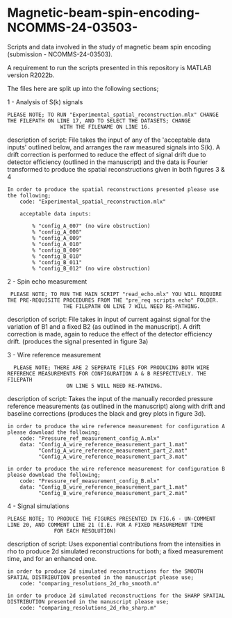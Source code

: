 # Magnetic-beam-spin-encoding-NCOMMS-24-03503-
Scripts and data involved in the study of magnetic beam spin encoding (submission - NCOMMS-24-03503).

A requirement to run the scripts presented in this repository is MATLAB version R2022b.

The files here are split up into the following sections;

1 - Analysis of S(k) signals

    PLEASE NOTE; TO RUN "Experimental_spatial_reconstruction.mlx" CHANGE THE FILEPATH ON LINE 17, AND TO SELECT THE DATASETS; CHANGE
		             WITH THE FILENAME ON LINE 16.

description of script: File takes the input of any of the 'acceptable data inputs' outlined below, and arranges the raw measured signals into S(k).
		         A drift correction is performed to reduce the effect of signal drift due to detector efficiency (outlined in the manuscript) and the data is 
	  	       Fourier transformed to produce the spatial reconstructions given in both figures 3 & 4

  	In order to produce the spatial reconstructions presented please use the following;
		code: "Experimental_spatial_reconstruction.mlx"

		acceptable data inputs:

			% "config_A_007" (no wire obstruction)
			% "config_A_008"
			% "config_A_009"
			% "config_A_010"
			% "config_B_009"
			% "config_B_010"
			% "config_B_011"
			% "config_B_012" (no wire obstruction)




2 - Spin echo measurement

     PLEASE NOTE; TO RUN THE MAIN SCRIPT "read_echo.mlx" YOU WILL REQUIRE THE PRE-REQUISITE PROCEDURES FROM THE "pre_req scripts echo" FOLDER.
	             	  THE FILEPATH ON LINE 7 WILL NEED RE-PATHING.

description of script: File takes in input of current against signal for the variation of B1 and a fixed B2 (as outlined in the manuscript). 
		       A drift correction is made, again to reduce the effect of the detector efficiency drift. (produces the signal presented
		       in figure 3a)




3 - Wire reference measurement

      PLEASE NOTE; THERE ARE 2 SEPERATE FILES FOR PRODUCING BOTH WIRE REFERENCE MEASUREMENTS FOR CONFIGURATION A & B RESPECTIVELY. THE FILEPATH
		               ON LINE 5 WILL NEED RE-PATHING.

description of script: Takes the input of the manually recorded pressure reference measurements (as outlined in the manuscript) along with
		       drift and baseline corrections (produces the black and grey plots in figure 3d).

	in order to produce the wire reference measurement for configuration A please download the following;
		code: "Pressure_ref_measurement_config_A.mlx"
		data: "Config_A_wire_reference_measurement_part_1.mat"
		      "Config_A_wire_reference_measurement_part_2.mat"
		      "Config_A_wire_reference_measurement_part_3.mat"

	in order to produce the wire reference measurement for configuration B please download the following;
		code: "Pressure_ref_measurement_config_B.mlx"
		data: "Config_B_wire_reference_measurement_part_1.mat"
		      "Config_B_wire_reference_measurement_part_2.mat"
	



4 - Signal simulations

	PLEASE NOTE; TO PRODUCE THE FIGURES PRESENTED IN FIG.6 - UN-COMMENT LINE 20, AND COMMENT LINE 21 (I.E. FOR A FIXED MEASUREMENT TIME
		           FOR EACH RESOLUTION)

description of script: Uses exponential contributions from the intensities in rho to produce 2d simulated reconstructions for both; a fixed
		       measurement time, and for an enhanced one.
		

	in order to produce 2d simulated reconstructions for the SMOOTH SPATIAL DISTRIBUTION presented in the manuscript please use;
		code: "comparing_resolutions_2d_rho_smooth.m"

	in order to produce 2d simulated reconstructions for the SHARP SPATIAL DISTRIBUTION presented in the manuscript please use;
		code: "comparing_resolutions_2d_rho_sharp.m"
